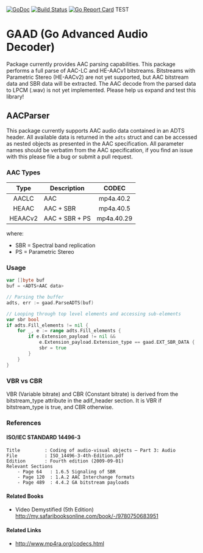 [![GoDoc](https://godoc.org/github.com/Comcast/gaad?status.svg)](https://godoc.org/github.com/Comcast/gaad)
[![Build Status](https://travis-ci.org/Comcast/gaad.svg?branch=master)](https://travis-ci.org/Comcast/gaad)
[![Go Report Card](https://goreportcard.com/badge/github.com/Comcast/gaad)](https://goreportcard.com/report/github.com/Comcast/gaad)
TEST

# GAAD (Go Advanced Audio Decoder)

Package currently provides AAC parsing capabilities.  This package performs a full parse of AAC-LC and HE-AACv1 bitstreams.  Bitstreams with Parametric Stereo (HE-AACv2) are not yet supported, but AAC bitstream data and SBR data will be extracted. The AAC decode from the parsed data to LPCM (.wav) is not yet implemented.  Please help us expand and test this library!

## AACParser
This package currently supports AAC audio data contained in an ADTS header.  All available data is returned in the `adts` struct and can be accessed as nested objects as presented in the AAC specification.  All parameter names should be verbatim from the AAC specification, if you find an issue with this please file a bug or submit a pull request.  

### AAC Types

| Type      | Description     | CODEC        |
| :-------: | --------------- | :----------: |
| AACLC     | AAC             | mp4a.40.2    |
| HEAAC     | AAC + SBR       | mp4a.40.5    |
| HEAACv2   | AAC + SBR + PS  | mp4a.40.29   |

where:
+ SBR = Spectral band replication
+ PS = Parametric Stereo

### Usage
```go
var []byte buf
buf = <ADTS+AAC data>

// Parsing the buffer
adts, err := gaad.ParseADTS(buf)

// Looping through top level elements and accessing sub-elements
var sbr bool
if adts.Fill_elements != nil {
	for _, e := range adts.Fill_elements {
		if e.Extension_payload != nil &&
			e.Extension_payload.Extension_type == gaad.EXT_SBR_DATA {
			sbr = true
		}
	}
}
```

### VBR vs CBR

VBR (Variable bitrate) and CBR (Constant bitrate) is derived from the bitstream_type attribute in the adif_header section.  It is VBR if bitstream_type is true, and CBR otherwise.

### References

#### ISO/IEC STANDARD 14496-3

```
Title         : Coding of audio-visual objects — Part 3: Audio
File          : ISO_14496-3-4th-Edition.pdf
Edition       : Fourth edition (2009-09-01)
Relevant Sections
    - Page 64   : 1.6.5 Signaling of SBR
    - Page 120  : 1.A.2 AAC Interchange formats
    - Page 489  : 4.4.2 GA bitstream payloads
```
#### Related Books

* Video Demystified (5th Edition) http://my.safaribooksonline.com/book/-/9780750683951

#### Related Links

* http://www.mp4ra.org/codecs.html

